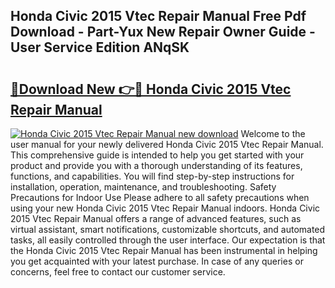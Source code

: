 ## Honda Civic 2015 Vtec Repair Manual Free Pdf Download - Part-Yux New Repair Owner Guide - User Service Edition ANqSK

# <h2><a href="http://bc77051.oget.top/?id=Honda+Civic+2015+Vtec+Repair+Manual">🔗Download New 👉🔴 Honda Civic 2015 Vtec Repair Manual</a></h2>

[![Honda Civic 2015 Vtec Repair Manual new download](https://i.imgur.com/5g1atiW.png)](http://bc77051.oget.top/?id=Honda+Civic+2015+Vtec+Repair+Manual)
Welcome to the user manual for your newly delivered Honda Civic 2015 Vtec Repair Manual. This comprehensive guide is intended to help you get started with your product and provide you with a thorough understanding of its features, functions, and capabilities. You will find step-by-step instructions for installation, operation, maintenance, and troubleshooting. Safety Precautions for Indoor Use Please adhere to all safety precautions when using your new Honda Civic 2015 Vtec Repair Manual indoors. Honda Civic 2015 Vtec Repair Manual offers a range of advanced features, such as virtual assistant, smart notifications, customizable shortcuts, and automated tasks, all easily controlled through the user interface. Our expectation is that the Honda Civic 2015 Vtec Repair Manual has been instrumental in helping you get acquainted with your latest purchase. In case of any queries or concerns, feel free to contact our customer service.
